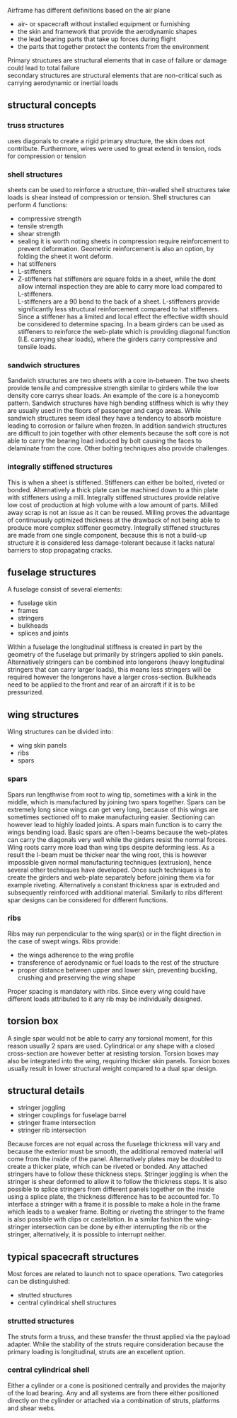 Airframe has different definitions based on the air plane
- air- or spacecraft without installed equipment or furnishing
- the skin and framework that provide the aerodynamic shapes
- the lead bearing parts that take up forces during flight
- the parts that together protect the contents from the environment

Primary structures are structural elements that in case of failure or damage could lead to total failure  
secondary structures are structural elements that are non-critical such as carrying aerodynamic or inertial loads

## structural concepts 

### truss structures
uses diagonals to create a rigid primary structure, the skin does not contribute. 
Furthermore, wires were used to great extend in tension, rods for compression or tension

### shell structures
sheets can be used to reinforce a structure, thin-walled shell structures take loads is shear instead of compression or tension.
Shell structures can perform 4 functions:
- compressive strength
- tensile strength
- shear strength 
- sealing
it is worth noting sheets in compression require reinforcement to prevent deformation. Geometric reinforcement is also an option, by folding the sheet it wont deform.
- hat stiffeners
- L-stiffeners
- Z-stiffeners
hat stiffeners are square folds in a sheet, while the dont allow internal inspection they are able to carry more load compared to L-stiffeners.  
L-stiffeners are a 90 bend to the back of a sheet. L-stiffeners provide significantly less structural reinforcement compared to hat stiffeners.  
Since a stiffener has a limited and local effect the effective width should be considered to determine spacing.
In a beam girders can be used as stiffeners to reinforce the web-plate which is providing diagonal function (I.E. carrying shear loads), where the girders carry compressive and tensile loads.

### sandwich structures
Sandwich structures are two sheets with a core in-between. The two sheets provide tensile and compressive strength similar to girders while the low density core carrys shear loads.
An example of the core is a honeycomb pattern.
Sandwich structures have high bending stiffness which is why they are usually used in the floors of passenger and cargo areas.
While sandwich structures seem ideal they have a tendency to absorb moisture leading to corrosion or failure when frozen.
In addition sandwich structures are difficult to join together with other elements because the soft core is not able to carry the bearing load induced by bolt causing the faces to delaminate from the core.
Other bolting techniques also provide challenges.

### integrally stiffened structures
This is when a sheet is stiffened. Stiffeners can either be bolted, riveted or bonded.
Alternatively a thick plate can be machined down to a thin plate with stiffeners using a mill.
Integrally stiffened structures provide relative low cost of production at high volume with a low amount of parts.
Milled away scrap is not an issue as it can be reused.
Milling proves the advantage of continuously optimized thickness at the drawback of not being able to produce more complex stiffener geometry.
Integrally stiffened structures are made from one single component, because this is not a build-up structure it is considered less damage-tolerant because it lacks natural barriers to stop propagating cracks.


## fuselage structures 

A fuselage consist of several elements:
- fuselage skin 
- frames
- stringers
- bulkheads
- splices and joints

Within a fuselage the longitudinal stiffness is created in part by the geometry of the fuselage but primarily by stringers applied to skin panels.
Alternatively stringers can be combined into longerons (heavy longitudinal stringers that can carry larger loads), this means less stringers will be required however the longerons have a larger cross-section.
Bulkheads need to be applied to the front and rear of an aircraft if it is to be pressurized.

## wing structures

Wing structures can be divided into:
- wing skin panels 
- ribs
- spars

### spars
Spars run lengthwise from root to wing tip, sometimes with a kink in the middle, which is manufactured by joining two spars together.
Spars can be extremely long since wings can get very long, because of this wings are sometimes sectioned off to make manufacturing easier.
Sectioning can however lead to highly loaded joints.
A spars main function is to carry the wings bending load.
Basic spars are often I-beams because the web-plates can carry the diagonals very well while the girders resist the normal forces.
Wing roots carry more load than wing tips despite deforming less.
As a result the I-beam must be thicker near the wing root, this is however impossible given normal manufacturing techniques (extrusion), hence several other techniques have developed.
Once such techniques is to create the girders and web-plate separately before joining them via for example riveting.
Alternatively a constant thickness spar is extruded and subsequently reinforced with additional material.
Similarly to ribs different spar designs can be considered for different functions.

### ribs
Ribs may run perpendicular to the wing spar(s) or in the flight direction in the case of swept wings.
Ribs provide:
- the wings adherence to the wing profile
- transference of aerodynamic or fuel loads to the rest of the structure
- proper distance between upper and lower skin, preventing buckling, crushing and preserving the wing shape

Proper spacing is mandatory with ribs.
Since every wing could have different loads attributed to it any rib may be individually designed.

## torsion box
A single spar would not be able to carry any torsional moment, for this reason usually 2 spars are used.
Cylindrical or any shape with a closed cross-section are however better at resisting torsion.
Torsion boxes may also be integrated into the wing, requiring thicker skin panels.
Torsion boxes usually result in lower structural weight compared to a dual spar design.

## structural details
- stringer joggling
- stringer couplings for fuselage barrel
- stringer frame intersection 
- stringer rib intersection 

Because forces are not equal across the fuselage thickness will vary and because the exterior must be smooth, the additional removed material will come from the inside of the panel.
Alternatively plates may be doubled to create a thicker plate, which can be riveted or bonded.
Any attached stringers have to follow these thickness steps.
Stringer joggling is when the stringer is shear deformed to allow it to follow the thickness steps.
It is also possible to splice stringers from different panels together on the inside using a splice plate, the thickness difference has to be accounted for.
To interface a stringer with a frame it is possible to make a hole in the frame which leads to a weaker frame.
Bolting or riveting the stringer to the frame is also possible with clips or castellation.
In a similar fashion the wing-stringer intersection can be done by either interrupting the rib or the stringer, alternatively, it is possible to interrupt neither.

## typical spacecraft structures
Most forces are related to launch not to space operations.
Two categories can be distinguished:
- strutted structures 
- central cylindrical shell structures

### strutted structures
The struts form a truss, and these transfer the thrust applied via the payload adapter.
While the stability of the struts require consideration because the primary loading is longitudinal, struts are an excellent option.

### central cylindrical shell 
Either a cylinder or a cone is positioned centrally and provides the majority of the load bearing.
Any and all systems are from there either positioned directly on the cylinder or attached via a combination of struts, platforms and shear webs.
  
